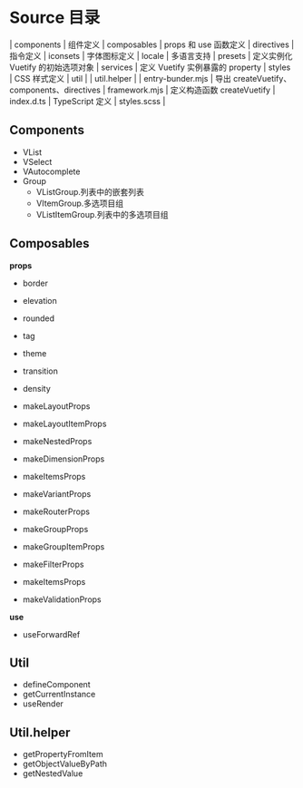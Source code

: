 # Source 目录

| components       | 组件定义
| composables      | props 和 use 函数定义
| directives       | 指令定义
| iconsets         | 字体图标定义
| locale           | 多语言支持
| presets          | 定义实例化 Vuetify 的初始选项对象
| services         | 定义 Vuetify 实例暴露的 property
| styles           | CSS 样式定义
| util             | 
| util.helper      | 
| entry-bunder.mjs | 导出 createVuetify、components、directives
| framework.mjs    | 定义构造函数 createVuetify
| index.d.ts       | TypeScript 定义
| styles.scss      | 

## Components

- VList
- VSelect
- VAutocomplete
- Group
	+ VListGroup.列表中的嵌套列表
	+ VItemGroup.多选项目组
	+ VListItemGroup.列表中的多选项目组

## Composables

**props**

- border
- elevation
- rounded
- tag
- theme
- transition
- density

- makeLayoutProps
- makeLayoutItemProps
- makeNestedProps
- makeDimensionProps
- makeItemsProps
- makeVariantProps
- makeRouterProps
- makeGroupProps
- makeGroupItemProps
- makeFilterProps
- makeItemsProps
- makeValidationProps

**use**

- useForwardRef

## Util

- defineComponent
- getCurrentInstance
- useRender
	
## Util.helper

- getPropertyFromItem
- getObjectValueByPath
- getNestedValue

